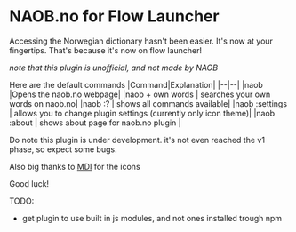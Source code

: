 # NAOB.no for Flow Launcher

Accessing the Norwegian dictionary hasn't been easier. It's now at your fingertips. That's because it's now on flow launcher!

*note that this plugin is unofficial, and not made by NAOB*

Here are the default commands
|Command|Explanation|
|--|--|
|naob |Opens the naob.no webpage|
|naob + own words | searches your own words on naob.no| 
|naob :? | shows all commands available|
|naob :settings | allows you to change plugin settings (currently only icon theme)|
|naob :about | shows about page for naob.no plugin |

Do note this plugin is under development. it's not even reached the v1 phase, so expect some bugs.

Also big thanks to [MDI](https://pictogrammers.com/library/mdi/) for the icons

Good luck!

TODO:
* get plugin to use built in js modules, and not ones installed trough npm

